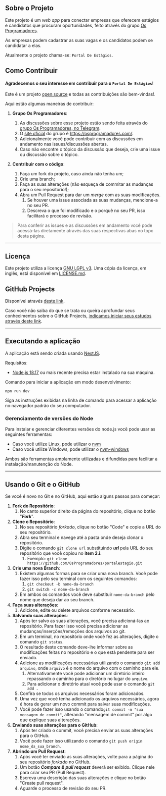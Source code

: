 ## Sobre o Projeto

Este projeto é um _web app_ para conectar empresas que oferecem estágios e candidatos que procuram oportunidades, feito através do grupo [Os Programadores](https://osprogramadores.com). 

As empresas podem cadastrar as suas vagas e os candidatos podem se candidatar a elas.

Atualmente o projeto chama-se: `Portal De Estágios`.

## Como Contribuir

#### Agradecemos o seu interesse em contribuir para o `Portal De Estágios`! 
Este é um projeto [open source](https://pt.wikipedia.org/wiki/C%C3%B3digo_aberto) e todas as contribuições são bem-vindas!. 

Aqui estão algumas maneiras de contribuir:

1. **Grupo Os Programadores**: 
   1. As discussões sobre esse projeto estão sendo feita através do [grupo Os Programadores, no Telegram](https://t.me/osprogramadores). 
   2. O [site oficial](https://osprogramadores.com) do grupo é https://osprogramadores.com/.
   2. Adicionalmente você pode contribuir com as discussões em andamento nas issues/discussões abertas.
   3. Caso não encontre o tópico da discussão que deseja, crie uma issue ou discussão sobre o tópico.
   
2. **Contribuir com o código**: 
   1. Faça um fork do projeto, caso ainda não tenha um;
   2. Crie uma branch;
   3. Faça as suas alterações (não esqueça de commitar as mudanças para o seu repositório!);
   4. Abra um Pull Request para dar um _merge_ com as suas modificações. 
      1. Se houver uma issue associada as suas mudanças, mencione-a no seu PR.
      2. Descreva o que foi modificado e o porquê no seu PR, isso facilitará o processo de revisão.


> Para conferir as issues e as discussões em andamento você pode acessá-las diretamente através das suas respectivas abas no topo desta página.

---
## Licença

Este projeto utiliza a licença [GNU LGPL v3](https://www.gnu.org/licenses/lgpl-3.0.en.html). Uma cópia da licença, em inglês, está disponível em [LICENSE.md](LICENSE.md).

## GitHub Projects

Disponível através [deste link](https://github.com/orgs/OsProgramadores/projects/4).

Caso você não saiba do que se trata ou queira aprofundar seus conhecimentos sobre o GitHub Projects, [indicamos iniciar seus estudos através deste link](https://docs.github.com/pt/issues/planning-and-tracking-with-projects/learning-about-projects/about-projects).

--- 

## Executando a aplicação

A aplicação está sendo criada usando [NextJS](https://nextjs.org/).

Requisitos:

* [Node.js 18.17](https://nodejs.org/en) ou mais recente precisa estar instalado na sua máquina.

Comando para iniciar a aplicação em modo desenvolvimento:

```npm run dev```

Siga as instruções exibidas na linha de comando para acessar a aplicação no navegador padrão do seu computador.

### Gerenciamento de versões do Node

Para instalar e gerenciar diferentes versões do node.js você pode usar as seguintes ferramentas:

- Caso você utilize Linux, pode utilizar o [nvm](https://github.com/nvm-sh/nvm)
- Caso você utilize Windows, pode utilizar o [nvm-windows](https://github.com/coreybutler/nvm-windows)

Ambos são ferramentas amplamente utilizadas e difundidas para facilitar a instalação/manutenção do Node.

--- 

## Usando o Git e o GitHub

Se você é novo no Git e no GitHub, aqui estão alguns passos para começar:

1. **Fork do Repositório**: 
   1. No canto superior direito da página do repositório, clique no botão "**_Fork_**".
1. **Clone o Repositório**: 
   1. No seu repositório _forkado_, clique no botão "Code" e copie a URL do seu repositório.
   1. Abra seu terminal e navege até a pasta onde deseja clonar o repositório.
   1. Digite o comando `git clone url` substituindo _**url**_ pela URL do seu repositório que você copiou no **item 2.i**. 
      1. Exemplo: 
`git clone https://github.com/OsProgramadores/portalestagio.git`
1. **Crie uma nova Branch**: 
   1. Existem algumas formas para se criar uma nova branch. Você pode fazer isso pelo seu terminal com os seguintes comandos:
      1. `git checkout -b nome-da-branch`
      1. `git switch -c nome-da-branch`
   1. Em ambos os comandos você deve substituir `nome-da-branch` pelo nome que deseja dar ao seu branch.
1. **Faça suas alterações**:
   1. Adicione, edite ou delete arquivos conforme necessário.
1. **Salvando suas alterações**:
   1. Após ter salvo as suas alterações, você precisa adicioná-las ao repositório. Para fazer isso você precisa adicionar as mudanças/inserções/remoções dos arquivos ao git.
   1. Em um terminal, no repositório onde você fez as alterações, digite o comando `git status`.
   1. O resultado deste comando deve-lhe informar sobre as modificações feitas no repositório e o que está pendente para ser enviado.
   1. Adicione as modificações necessárias utilizando o comando `git add arquivo`, onde  `arquivo` é o nome do arquivo com o caminho para ele.
      1. Alternativamente você pode adicionar um diretório inteiro repassando o caminho para o diretório no lugar do `arquivo`. 
      1. Para adicionar o diretório atual você pode usar o comando `git add .`
   1. Confira se todos os arquivos necessários foram adicionados.
   1. Uma vez que você tenha adicionado os arquivos necessários, agora é hora de gerar um novo commit para salvar suas modificações.
   1. Você pode fazer isso usando o comando`git commit -m "sua mensagem de commit"`, alterando "mensagem de commit" por algo que explique suas alterações.
1. **Enviando suas alterações para o GitHub**:
   1. Após ter criado o commit, você precisa enviar as suas alterações para o GitHub.
   1. Você pode fazer isso utilizando o comando `git push origin nome_da_sua_branch`.
1. **Abrindo um Pull Request**: 
   1. Após você ter enviado as suas alterações, volte para a página do seu repositório _forkado_ no GitHub.
   1. Um botão _**Compare & pull request**_ deverá ser exibido. Clique nele para criar seu PR (Pull Request).
   1. Escreva uma descrição das suas alterações e clique no botão "Create pull request".
   1. Aguarde o processo de revisão do seu PR.

